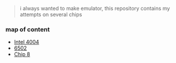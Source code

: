 > i always wanted to make emulator, this repository contains my attempts on several chips

### map of content

- [Intel 4004](4004)
- [6502](6502)
- [Chip 8](chip-8)
